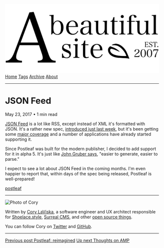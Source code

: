 <a href="../../index.html" class="header-link"><img src="../../images/logos/wordmark.svg" alt="A Beautiful Site" class="wordmark" /></a> <a href="../../index.html" class="nav-item">Home</a> <a href="../../tags/index.html" class="nav-item">Tags</a> <a href="../index.html" class="nav-item">Archive</a> <a href="../../about/index.html" class="nav-item">About</a>

---

# JSON Feed

May 23, 2017 • 1 min read

[JSON Feed](https://jsonfeed.org/) is a lot like RSS, except instead of XML it's formatted with JSON. It's a rather new spec, [introduced just last week](https://jsonfeed.org/2017/05/17/announcing_json_feed), but it's been getting some [major coverage](https://daringfireball.net/linked/2017/05/18/maxime-vaillancourt-json-feed-viewer) and a number of applications have already started supporting it.

Since Postleaf was built for the modern publisher, I decided to add support for it in alpha 5. It's just like [John Gruber says](https://daringfireball.net/linked/2017/05/23/json-feed-dr-drang), "easier to generate, easier to parse."

I expect to see a lot about JSON Feed in the coming months. I'm even happier to report that, within days of the spec being released, Postleaf is well-prepared!

<a href="../../tags/postleaf/index.html" class="post-tag">postleaf</a>

---

<img src="http://0.gravatar.com/avatar/bf1b3b95fd5b096a3592247c29667b33?s=512" alt="Photo of Cory" class="avatar avatar-small" />

Written by [Cory LaViska](../../index-4.html), a software engineer and UX architect responsible for [Shoelace.style](https://shoelace.style/), [Surreal CMS](https://www.surrealcms.com/), and other [open source things](https://github.com/claviska).

You can follow Cory on [Twitter](https://twitter.com/claviska) and [GitHub](https://github.com/claviska).

---

<a href="../postleaf-reimagined/index.html" class="post-nav-previous"><span class="small">Previous post</span> Postleaf: reimagined</a> <a href="../thoughts-on-amp/index.html" class="post-nav-next"><span class="small">Up next</span> Thoughts on AMP</a>
